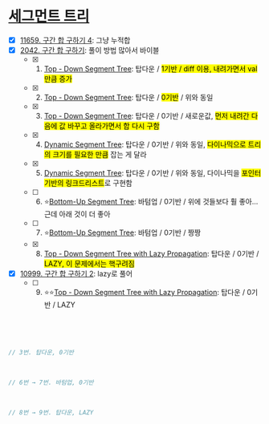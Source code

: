 # [세그먼트 트리](https://github.com/Jinsun-Lee/Algorithm-template/discussions/64)
- [x] [11659. 구간 합 구하기 4](https://www.acmicpc.net/problem/11659): 그냥 누적합
- [x] [2042. 구간 합 구하기](https://www.acmicpc.net/problem/2042): 풀이 방법 많아서 바이블
    - [x] 1. [Top - Down Segment Tree](https://github.com/Jinsun-Lee/Algorithm-template/blob/master/Z26_segmentTree/1_2042_%ED%83%91%EB%8B%A4%EC%9A%B4_1%EA%B8%B0%EB%B0%98_diff.cpp): 탑다운  / <mark>1기반 / diff 이용, 내려가면서 val만큼 증가</mark>
    - [x] 2. [Top - Down Segment Tree](https://github.com/Jinsun-Lee/Algorithm-template/blob/master/Z26_segmentTree/2_2042_%ED%83%91%EB%8B%A4%EC%9A%B4_0%EA%B8%B0%EB%B0%98_diff.cpp): 탑다운 / <mark>0기반</mark> / 위와 동일
    - [x] 3. [Top - Down Segment Tree](https://github.com/Jinsun-Lee/Algorithm-template/blob/master/Z26_segmentTree/3_2042_%ED%83%91%EB%8B%A4%EC%9A%B4_0%EA%B8%B0%EB%B0%98_%EC%83%88%EA%B0%92%EB%8C%80%EC%9E%85.cpp): 탑다운 / 0기반 / 새로운값, <mark>먼저 내려간 다음에 값 바꾸고 올라가면서 합 다시 구함</mark>
    - [x] 4. [Dynamic Segment Tree](https://github.com/Jinsun-Lee/Algorithm-template/blob/master/Z26_segmentTree/4_2042_%ED%83%91%EB%8B%A4%EC%9A%B4_0%EA%B8%B0%EB%B0%98_%EC%83%88%EA%B0%92%EB%8C%80%EC%9E%85_%EB%8B%A4%EC%9D%B4%EB%82%98%EB%AF%B9.cpp): 탑다운 / 0기반 / 위와 동일, <mark>다이나믹으로 트리의 크기를 필요한 만큼</mark> 잡는 게 달라
    - [x] 5. [Dynamic Segment Tree](https://github.com/Jinsun-Lee/Algorithm-template/blob/master/Z26_segmentTree/5_2042_%ED%83%91%EB%8B%A4%EC%9A%B4_0%EA%B8%B0%EB%B0%98_%EC%83%88%EA%B0%92%EB%8C%80%EC%9E%85_%EB%8B%A4%EC%9D%B4%EB%82%98%EB%AF%B9_%ED%8F%AC%EC%9D%B8%ED%84%B0%EB%A7%81%ED%81%AC%EB%93%9C%EB%A6%AC%EC%8A%A4%ED%8A%B8.cpp): 탑다운 / 0기반 / 위와 동일, 다이나믹을 <mark>포인터 기반의 링크드리스트</mark>로 구현함
    - [ ] 6. ⭐[Bottom-Up Segment Tree](https://github.com/Jinsun-Lee/Algorithm-template/blob/master/Z26_segmentTree/6_2042_%EB%B0%94%ED%85%80%EC%97%85_0%EA%B8%B0%EB%B0%98.cpp): 바텀업 / 0기반 / 위에 것들보다 훨 좋아... 근데 아래 것이 더 좋아
    - [ ] 7. ⭐[Bottom-Up Segment Tree](https://github.com/Jinsun-Lee/Algorithm-template/blob/master/Z26_segmentTree/7_2042_%EB%B0%94%ED%85%80%EC%97%85_0%EA%B8%B0%EB%B0%98_%EA%B0%84%EB%8B%A8.cpp): 바텀업 / 0기반 / 짱짱
    - [x] 8. [Top - Down Segment Tree with Lazy Propagation](https://github.com/Jinsun-Lee/Algorithm-template/blob/master/Z26_segmentTree/8_2042_%ED%83%91%EB%8B%A4%EC%9A%B4_0%EA%B8%B0%EB%B0%98_LAZY.cpp): 탑다운 / 0기반 / <mark>LAZY, 이 문제에서는 핵구려짐</mark>
- [x] [10999. 구간 합 구하기 2](https://www.acmicpc.net/problem/10999): lazy로 풀어
    - [ ] 9. ⭐⭐[Top - Down Segment Tree with Lazy Propagation](https://github.com/Jinsun-Lee/Algorithm-template/blob/master/Z26_segmentTree/9_10999_%ED%83%91%EB%8B%A4%EC%9A%B4_0%EA%B8%B0%EB%B0%98_LAZY.cpp): 탑다운 / 0기반 / LAZY
     
<br><br><br>

```cpp
// 3번. 탑다운, 0기반 

```

<br>

```cpp
// 6번 → 7번. 바텀업, 0기반

```

<br>

```cpp
// 8번 → 9번. 탑다운, LAZY

```
